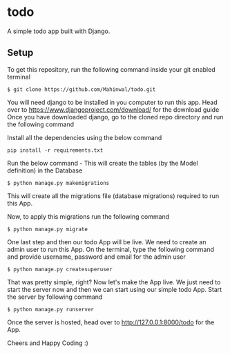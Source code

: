 # todo
A simple todo app built with Django.


## Setup
To get this repository, run the following command inside your git enabled terminal

`$ git clone https://github.com/Mahinwal/todo.git`

You will need django to be installed in you computer to run this app. Head over to https://www.djangoproject.com/download/ for the download guide
Once you have downloaded django, go to the cloned repo directory and run the following command

Install all the dependencies using the below command

`pip install -r requirements.txt`

Run the below command - This will create the tables (by the Model definition) in the Database

`$ python manage.py makemigrations`


This will create all the migrations file (database migrations) required to run this App.

Now, to apply this migrations run the following command

`$ python manage.py migrate`  

One last step and then our todo App will be live. We need to create an admin user to run this App. On the terminal, type the following command and provide username, password and email for the admin user

`$ python manage.py createsuperuser`  

That was pretty simple, right? Now let's make the App live. We just need to start the server now and then we can start using our simple todo App. Start the server by following command

`$ python manage.py runserver` 

Once the server is hosted, head over to http://127.0.0.1:8000/todo for the App.

Cheers and Happy Coding :)
